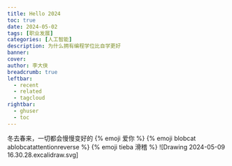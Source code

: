```yaml
---
title: Hello 2024
toc: true
date: 2024-05-02
tags: [职业发展]
categories: [人工智能]
description: 为什么拥有编程学位比自学更好
banner: 
cover: 
author: 李大侠
breadcrumb: true
leftbar:
  - recent
  - related
  - tagcloud
rightbar:
  - ghuser
  - toc
---
```

冬去春来，一切都会慢慢变好的
{% emoji 爱你 %}
{% emoji blobcat ablobcatattentionreverse %}
{% emoji tieba 滑稽 %}
![Drawing 2024-05-09 16.30.28.excalidraw.svg]